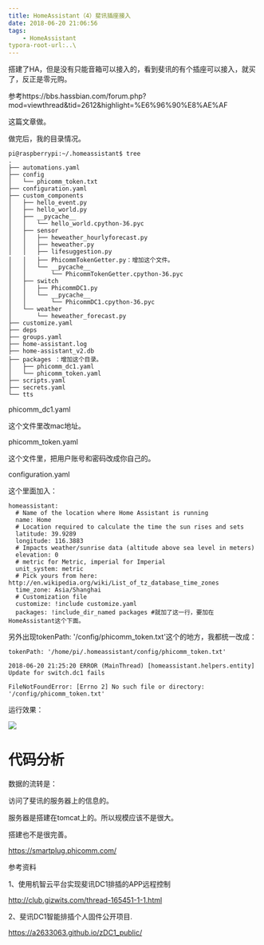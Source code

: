 ```yaml
---
title: HomeAssistant（4）斐讯插座接入
date: 2018-06-20 21:06:56
tags:
	- HomeAssistant
typora-root-url:..\
---
```




搭建了HA，但是没有只能音箱可以接入的，看到斐讯的有个插座可以接入，就买了，反正是零元购。



参考https://bbs.hassbian.com/forum.php?mod=viewthread&tid=2612&highlight=%E6%96%90%E8%AE%AF

这篇文章做。

做完后，我的目录情况。

```
pi@raspberrypi:~/.homeassistant$ tree
.
├── automations.yaml
├── config
│   └── phicomm_token.txt
├── configuration.yaml
├── custom_components
│   ├── hello_event.py
│   ├── hello_world.py
│   ├── __pycache__
│   │   └── hello_world.cpython-36.pyc
│   ├── sensor
│   │   ├── heweather_hourlyforecast.py
│   │   ├── heweather.py
│   │   ├── lifesuggestion.py
│   │   ├── PhicommTokenGetter.py：增加这个文件。
│   │   └── __pycache__
│   │       └── PhicommTokenGetter.cpython-36.pyc
│   ├── switch
│   │   ├── PhicommDC1.py
│   │   └── __pycache__
│   │       └── PhicommDC1.cpython-36.pyc
│   └── weather
│       └── heweather_forecast.py
├── customize.yaml
├── deps
├── groups.yaml
├── home-assistant.log
├── home-assistant_v2.db
├── packages ：增加这个目录。
│   ├── phicomm_dc1.yaml
│   └── phicomm_token.yaml
├── scripts.yaml
├── secrets.yaml
└── tts
```

phicomm_dc1.yaml

这个文件里改mac地址。

phicomm_token.yaml

这个文件里，把用户账号和密码改成你自己的。

configuration.yaml

这个里面加入：

```
homeassistant:
  # Name of the location where Home Assistant is running
  name: Home
  # Location required to calculate the time the sun rises and sets
  latitude: 39.9289
  longitude: 116.3883
  # Impacts weather/sunrise data (altitude above sea level in meters)
  elevation: 0
  # metric for Metric, imperial for Imperial
  unit_system: metric
  # Pick yours from here: http://en.wikipedia.org/wiki/List_of_tz_database_time_zones
  time_zone: Asia/Shanghai
  # Customization file
  customize: !include customize.yaml
  packages: !include_dir_named packages #就加了这一行，要加在HomeAssistant这个下面。
```

另外出现tokenPath: '/config/phicomm_token.txt'这个的地方，我都统一改成：

```
tokenPath: '/home/pi/.homeassistant/config/phicomm_token.txt'
```





```
2018-06-20 21:25:20 ERROR (MainThread) [homeassistant.helpers.entity] Update for switch.dc1 fails
```

```
FileNotFoundError: [Errno 2] No such file or directory: '/config/phicomm_token.txt'
```



运行效果：

![](/images/HomeAssistant（4）-运行效果.png)





# 代码分析

数据的流转是：

访问了斐讯的服务器上的信息的。

服务器是搭建在tomcat上的。所以规模应该不是很大。

搭建也不是很完善。

https://smartplug.phicomm.com/



参考资料

1、使用机智云平台实现斐讯DC1排插的APP远程控制

http://club.gizwits.com/thread-165451-1-1.html

2、斐讯DC1智能排插个人固件公开项目.

https://a2633063.github.io/zDC1_public/